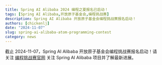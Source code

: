 ```yaml
---
title: Spring AI Alibaba 2024 编程之夏报名已启动！
tags: [Spring AI Alibaba,开放原子基金会,编程挑战赛]
description: Spring AI Alibaba 开放原子基金会编程挑战赛报名启动！
authors: [chickenlj]
date: "2024-11-07"
slug: spring-ai-alibaba-atom-programming-contest
category: news
---
```


截止 2024-11-07，Spring AI Alibaba 开放原子基金会编程挑战赛报名启动！请关注 [编程挑战赛官网](https://competition.atomgit.com/competitionInfo?id=31af3f40b11051dac71194a0c25c302a) 关注 Spring AI Alibaba 项目并了解最新进展。

